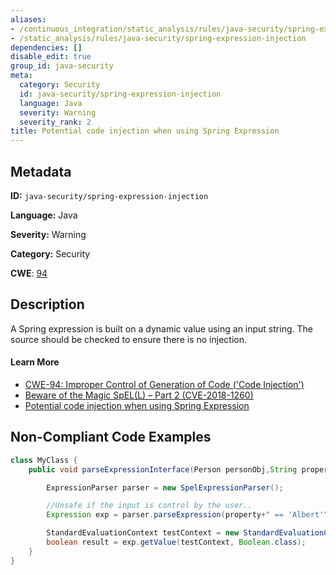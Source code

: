 ```yaml
---
aliases:
- /continuous_integration/static_analysis/rules/java-security/spring-expression-injection
- /static_analysis/rules/java-security/spring-expression-injection
dependencies: []
disable_edit: true
group_id: java-security
meta:
  category: Security
  id: java-security/spring-expression-injection
  language: Java
  severity: Warning
  severity_rank: 2
title: Potential code injection when using Spring Expression
---
```

<!--  SOURCED FROM https://github.com/DataDog/datadog-static-analyzer-rule-docs -->


## Metadata
**ID:** `java-security/spring-expression-injection`

**Language:** Java

**Severity:** Warning

**Category:** Security

**CWE**: [94](https://cwe.mitre.org/data/definitions/94.html)

## Description
A Spring expression is built on a dynamic value using an input string. The source should be checked to ensure there is no injection.

#### Learn More

 - [CWE-94: Improper Control of Generation of Code ('Code Injection')](https://cwe.mitre.org/data/definitions/94.html)
 - [Beware of the Magic SpEL(L) – Part 2 (CVE-2018-1260)](https://www.gosecure.net/blog/2018/05/17/beware-of-the-magic-spell-part-2-cve-2018-1260/)
 - [Potential code injection when using Spring Expression](https://find-sec-bugs.github.io/bugs.htm#SPEL_INJECTION)

## Non-Compliant Code Examples
```java
class MyClass {
    public void parseExpressionInterface(Person personObj,String property) {

        ExpressionParser parser = new SpelExpressionParser();

        //Unsafe if the input is control by the user..
        Expression exp = parser.parseExpression(property+" == 'Albert'");

        StandardEvaluationContext testContext = new StandardEvaluationContext(personObj);
        boolean result = exp.getValue(testContext, Boolean.class);
    }
}
```
